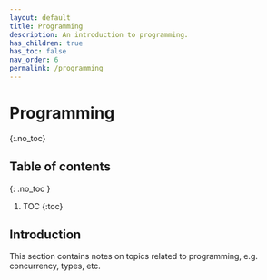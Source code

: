```yaml
---
layout: default
title: Programming
description: An introduction to programming.
has_children: true
has_toc: false
nav_order: 6
permalink: /programming
---
```


<!-- prettier-ignore-start -->

# Programming
{:.no_toc}

## Table of contents
{: .no_toc }

1. TOC
{:toc}

<!-- prettier-ignore-end -->

## Introduction

This section contains notes on topics related to programming, e.g. concurrency, types, etc.
